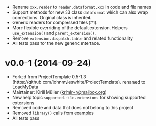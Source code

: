 * Rename `xxx.reader` to `reader.dataformat.xxx` in code and file names
* Support methods for new S3 class `dataformat` which can also wrap
  connections.  Original class is inherited.
* Generic readers for compressed files (#1).
* More flexible overriding of the default extension.  Helpers `use_extension()`
  and `parent_extension()`.
* Remove `extension.dispatch.table` and related functionality
* All tests pass for the new generic interface.

v0.0-1 (2014-09-24)
===

* Forked from ProjectTemplate 0.5-1.3
  (https://github.com/johnmyleswhite/ProjectTemplate), renamed to LoadMyData
* Maintainer: Kirill Müller (krlmlr+r@mailbox.org)
* New help topic `supported.file.extensions` for showing supported extensions
* Removed code and data that does not belong to this project
* Removed `library()` calls from examples
* All tests pass
